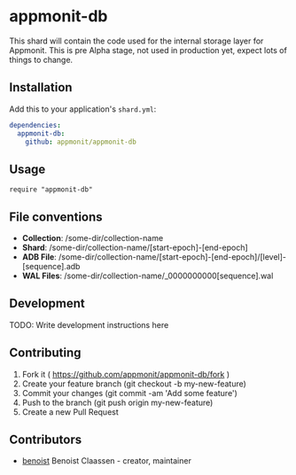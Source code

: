 # appmonit-db

This shard will contain the code used for the internal storage layer for Appmonit.
This is pre Alpha stage, not used in production yet, expect lots of things to change.

## Installation

Add this to your application's `shard.yml`:

```yaml
dependencies:
  appmonit-db:
    github: appmonit/appmonit-db
```

## Usage

```crystal
require "appmonit-db"
```


## File conventions

* **Collection**: /some-dir/collection-name
* **Shard**:      /some-dir/collection-name/[start-epoch]-[end-epoch]
* **ADB File**:   /some-dir/collection-name/[start-epoch]-[end-epoch]/[level]-[sequence].adb
* **WAL Files**:  /some-dir/collection-name/_0000000000[sequence].wal


## Development

TODO: Write development instructions here

## Contributing

1. Fork it ( https://github.com/appmonit/appmonit-db/fork )
2. Create your feature branch (git checkout -b my-new-feature)
3. Commit your changes (git commit -am 'Add some feature')
4. Push to the branch (git push origin my-new-feature)
5. Create a new Pull Request

## Contributors

- [benoist](https://github.com/benoist]) Benoist Claassen - creator, maintainer

